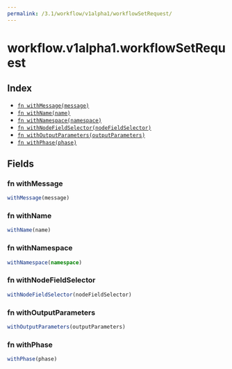 ```yaml
---
permalink: /3.1/workflow/v1alpha1/workflowSetRequest/
---
```


# workflow.v1alpha1.workflowSetRequest



## Index

* [`fn withMessage(message)`](#fn-withmessage)
* [`fn withName(name)`](#fn-withname)
* [`fn withNamespace(namespace)`](#fn-withnamespace)
* [`fn withNodeFieldSelector(nodeFieldSelector)`](#fn-withnodefieldselector)
* [`fn withOutputParameters(outputParameters)`](#fn-withoutputparameters)
* [`fn withPhase(phase)`](#fn-withphase)

## Fields

### fn withMessage

```ts
withMessage(message)
```



### fn withName

```ts
withName(name)
```



### fn withNamespace

```ts
withNamespace(namespace)
```



### fn withNodeFieldSelector

```ts
withNodeFieldSelector(nodeFieldSelector)
```



### fn withOutputParameters

```ts
withOutputParameters(outputParameters)
```



### fn withPhase

```ts
withPhase(phase)
```

